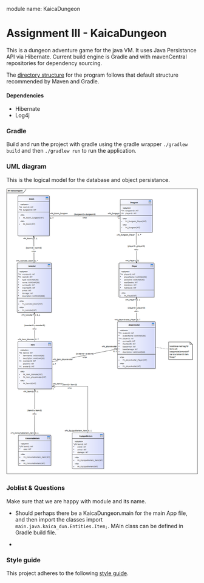 module name: KaicaDungeon

# Assignment III - KaicaDungeon
This is a dungeon adventure game for the java VM. It uses Java Persistance API via Hibernate. Current build engine is Gradle and with mavenCentral repositories for dependency sourcing.

The [directory structure](https://maven.apache.org/guides/introduction/introduction-to-the-standard-directory-layout.html) for the program follows that default structure recommended by Maven and Gradle.

#### Dependencies
* Hibernate
* Log4j



### Gradle
Build and run the project with gradle using the gradle wrapper `./gradlew build` and then `./gradlew run` to run the application.



### UML diagram
This is the logical model for the database and object persistance.

![ . . . ](KaicaDungeon.png)


### Joblist & Questions

Make sure that we are happy with module and its name.

* Should perhaps there be a KaicaDungeon.main for the main App file, and then import the classes import `main.java.kaica_dun.Entities.Item;`. MAin class can be defined in Gradle build file.

* 


### Style guide
This project adheres to the following [style guide](https://github.com/weleoka/myJavaStyleGuide).





